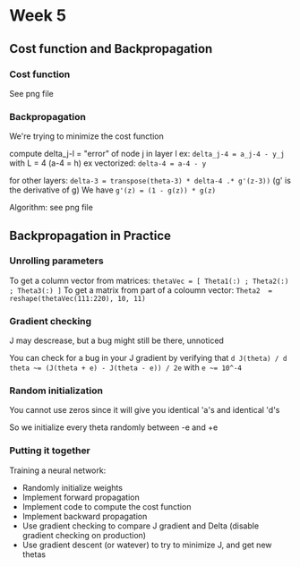# Week 5

## Cost function and Backpropagation

### Cost function

See png file

### Backpropagation

We're trying to minimize the cost function

compute delta_j-l = "error" of node j in layer l
ex: `delta_j-4 = a_j-4 - y_j` with L = 4 (a-4 = h)
ex vectorized: `delta-4 = a-4 - y`

for other layers:
`delta-3 = transpose(theta-3) * delta-4 .* g'(z-3))` (g' is the derivative of g)
We have `g'(z) = (1 - g(z)) * g(z)`

Algorithm: see png file

## Backpropagation in Practice

### Unrolling parameters

To get a column vector from matrices: `thetaVec = [ Theta1(:) ; Theta2(:) ; Theta3(:) ]`
To get a matrix from part of a coloumn vector: `Theta2  = reshape(thetaVec(111:220), 10, 11)`

### Gradient checking

J may descrease, but a bug might still be there, unnoticed

You can check for a bug in your J gradient by verifying that 
`d J(theta) / d theta ~= (J(theta + e) - J(theta - e)) / 2e` with `e ~= 10^-4`

### Random initialization

You cannot use zeros since it will give you identical 'a's and identical 'd's

So we initialize every theta randomly between -e and +e

### Putting it together

Training a neural network:
- Randomly initialize weights
- Implement forward propagation
- Implement code to compute the cost function
- Implement backward propagation
- Use gradient checking to compare J gradient and Delta (disable gradient checking on production)
- Use gradient descent (or watever) to try to minimize J, and get new thetas


